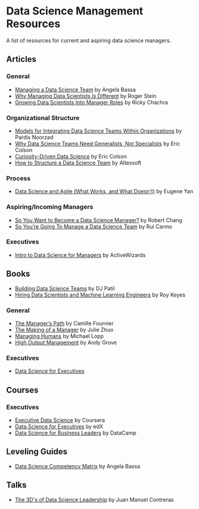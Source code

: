 # Data Science Management Resources
A list of resources for current and aspiring data science managers.

## Articles

### General
* [Managing a Data Science Team](https://hbr.org/2018/10/managing-a-data-science-team) by Angela Bassa
* [Why Managing Data Scientists Is Different](https://sloanreview.mit.edu/article/why-managing-data-scientists-is-different/) by Roger Stein
* [Growing Data Scientists Into Manager Roles](https://blog.dominodatalab.com/growing-data-scientists-manager-roles/) by Ricky Chachra

### Organizational Structure
* [Models for Integrating Data Science Teams Within Organizations](https://medium.com/@djpardis/models-for-integrating-data-science-teams-within-organizations-7c5afa032ebd) by Pardis Noorzad
* [Why Data Science Teams Need Generalists, Not Specialists](https://hbr.org/2019/03/why-data-science-teams-need-generalists-not-specialists) by Eric Colson
* [Curiosity-Driven Data Science](https://hbr.org/2018/11/curiosity-driven-data-science) by Eric Colson
* [How to Structure a Data Science Team](https://www.altexsoft.com/blog/datascience/how-to-structure-data-science-team-key-models-and-roles/) by Altexsoft

### Process
* [Data Science and Agile (What Works, and What Doesn't)](https://eugeneyan.com/2019/01/26/data-science-and-agile-what-works-and-what-doesnt/) by Eugene Yan

### Aspiring/Incoming Managers
* [So You Want to Become a Data Science Manager?](https://medium.com/deliberate-data-science/so-you-want-become-a-data-science-manager-4ff9544e6827) by Robert Chang
* [So You’re Going To Manage a Data Science Team](https://towardsdatascience.com/so-youre-going-to-manage-a-data-science-team-31f075809ffd) by Rui Carmo

### Executives
* [Intro to Data Science for Managers](https://www.kdnuggets.com/2018/11/intro-data-science-managers.html) by ActiveWizards

## Books

* [Building Data Science Teams](http://www.datascienceassn.org/sites/default/files/Building%20Data%20Science%20Teams.pdf) by DJ Patil
* [Hiring Data Scientists and Machine Learning Engineers](https://leanpub.com/dshiring) by Roy Keyes

### General
* [The Manager’s Path](https://www.amazon.com/Managers-Path-Leaders-Navigating-Growth/dp/1491973897) by Camille Fournier
* [The Making of a Manager](https://www.amazon.com/dp/B079WNPRL2/) by Julie Zhuo
* [Managing Humans](https://www.amazon.com/Managing-Humans-Humorous-Software-Engineering/dp/1430243147) by Michael Lopp
* [High Output Management](https://www.amazon.com/High-Output-Management-Andrew-Grove/dp/0679762884) by Andy Grove

### Executives
* [Data Science for Executives](https://www.amazon.com/Data-Science-Executives-Leveraging-Intelligence-ebook/dp/B07JBBNJQW)


## Courses

### Executives
* [Executive Data Science](https://www.coursera.org/specializations/executive-data-science) by Coursera
* [Data Science for Executives](https://www.edx.org/professional-certificate/data-science-executives) by edX
* [Data Science for Business Leaders](https://www.datacamp.com/courses/data-science-for-managers) by DataCamp

## Leveling Guides

* [Data Science Competency Matrix](https://github.com/angelabassa/data-science-competency-matrix/blob/master/README.md) by Angela Bassa

## Talks

* [The 3D's of Data Science Leadership](https://docs.google.com/presentation/d/16tB1yMTITL7y3HiyBQgr7uumRRvwnD032DKA-KjMQhc/edit?usp=sharing) by Juan Manuel Contreras
